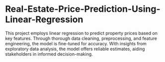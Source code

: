 # Real-Estate-Price-Prediction-Using-Linear-Regression
This project employs linear regression to predict property prices based on key features. Through thorough data cleaning, preprocessing, and feature engineering, the model is fine-tuned for accuracy. With insights from exploratory data analysis, the model offers reliable estimates, aiding stakeholders in informed decision-making.
